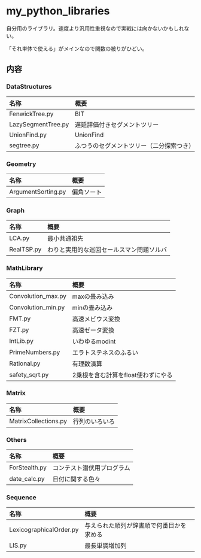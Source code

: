 # my_python_libraries
自分用のライブラリ。速度より汎用性重視なので実戦には向かないかもしれない。

「それ単体で使える」がメインなので関数の被りがひどい。

## 内容
### DataStructures
|名称|概要|
|:--|:--|
|FenwickTree.py|BIT|
|LazySegmentTree.py|遅延評価付きセグメントツリー|
|UnionFind.py|UnionFind|
|segtree.py|ふつうのセグメントツリー（二分探索つき）|

### Geometry
|名称|概要|
|:--|:--|
|ArgumentSorting.py|偏角ソート|

### Graph
|名称|概要|
|:--|:--|
|LCA.py|最小共通祖先|
|RealTSP.py|わりと実用的な巡回セールスマン問題ソルバ|

### MathLibrary
|名称|概要|
|:--|:--|
|Convolution_max.py|maxの畳み込み|
|Convolution_min.py|minの畳み込み|
|FMT.py|高速メビウス変換|
|FZT.py|高速ゼータ変換|
|IntLib.py|いわゆるmodint|
|PrimeNumbers.py|エラトステネスのふるい|
|Rational.py|有理数演算|
|safety_sqrt.py|2乗根を含む計算をfloat使わずにやる|

### Matrix
|名称|概要|
|:--|:--|
|MatrixCollections.py|行列のいろいろ|

### Others
|名称|概要|
|:--|:--|
|ForStealth.py|コンテスト潜伏用プログラム|
|date_calc.py|日付に関する色々|

### Sequence
|名称|概要|
|:--|:--|
|LexicographicalOrder.py|与えられた順列が辞書順で何番目かを求める|
|LIS.py|最長単調増加列|
